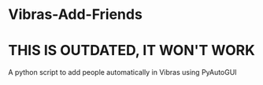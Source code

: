 # Vibras-Add-Friends

# THIS IS OUTDATED, IT WON'T WORK

A python script to add people automatically in Vibras using PyAutoGUI
